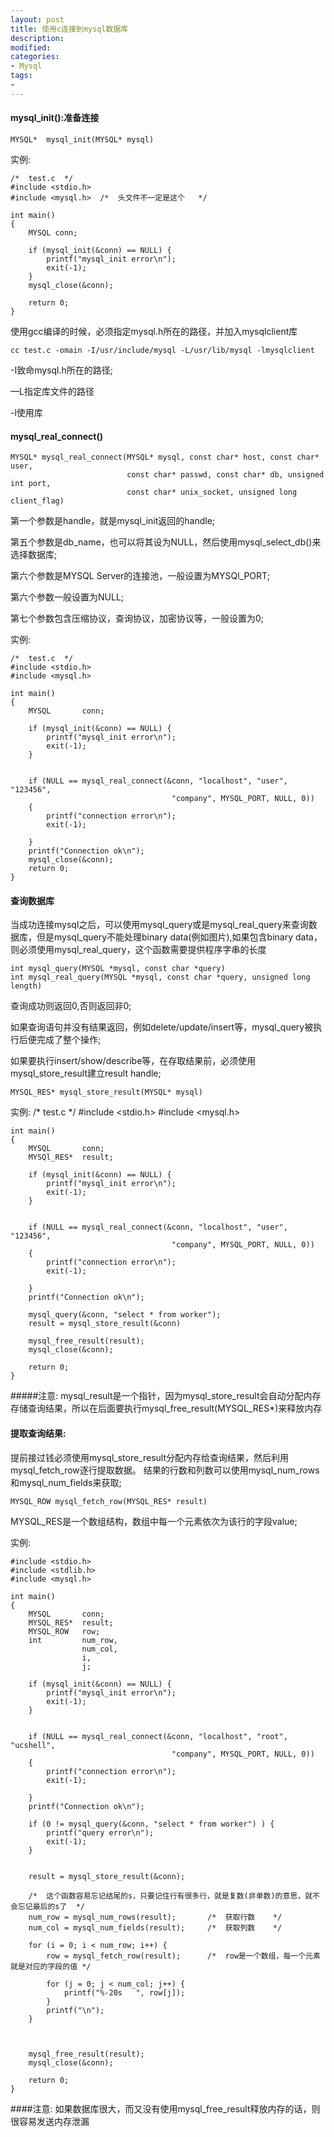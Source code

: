```yaml
---
layout: post
title: 使用c连接到mysql数据库
description: 
modified: 
categories: 
- Mysql
tags:
- 
---
```


#### mysql_init():准备连接

	MYSQL*	mysql_init(MYSQL* mysql)

实例:
	
	/*	test.c	*/
	#include <stdio.h>
	#include <mysql.h>	/*	头文件不一定是这个	*/

	int main() 
	{
		MYSQL conn;

		if (mysql_init(&conn) == NULL) {
			printf("mysql_init error\n");
			exit(-1);
		}
		mysql_close(&conn);

		return 0;
	}

使用gcc编译的时候，必须指定mysql.h所在的路径，并加入mysqlclient库
	
	cc test.c -omain -I/usr/include/mysql -L/usr/lib/mysql -lmysqlclient 

-I致命mysql.h所在的路径;

—L指定库文件的路径

-l使用库


#### mysql_real_connect()

	MYSQL* mysql_real_connect(MYSQL* mysql, const char* host, const char* user, 
							  const char* passwd, const char* db, unsigned int port, 
							  const char* unix_socket, unsigned long client_flag)

第一个参数是handle，就是mysql_init返回的handle;

第五个参数是db_name，也可以将其设为NULL，然后使用mysql_select_db()来选择数据库;

第六个参数是MYSQL Server的连接池，一般设置为MYSQl_PORT;

第六个参数一般设置为NULL;

第七个参数包含压缩协议，查询协议，加密协议等，一般设置为0;

实例:

	/*	test.c	*/
	#include <stdio.h>
	#include <mysql.h>	

	int main() 
	{
		MYSQL 		conn;

		if (mysql_init(&conn) == NULL) {
			printf("mysql_init error\n");
			exit(-1);
		}


		if (NULL == mysql_real_connect(&conn, "localhost", "user", "123456", 
										"company", MYSQL_PORT, NULL, 0)) 
		{
			printf("connection error\n");
			exit(-1);
		
		}
		printf("Connection ok\n");
		mysql_close(&conn);
		return 0;
	}

#### 查询数据库

当成功连接mysql之后，可以使用mysql_query或是mysql_real_query来查询数据库，但是mysql_query不能处理binary data(例如图片),如果包含binary data，则必须使用mysql_real_query，这个函数需要提供程序字串的长度


	int mysql_query(MYSQL *mysql, const char *query)
	int mysql_real_query(MYSQL *mysql, const char *query, unsigned long length) 

查询成功则返回0,否则返回非0;

如果查询语句并没有结果返回，例如delete/update/insert等，mysql_query被执行后便完成了整个操作;

如果要执行insert/show/describe等，在存取结果前，必须使用mysql_store_result建立result handle;

	MYSQL_RES* mysql_store_result(MYSQL* mysql)

实例:
	/*	test.c	*/
	#include <stdio.h>
	#include <mysql.h>	

	int main() 
	{
		MYSQL 		conn;
		MYSQl_RES*	result;

		if (mysql_init(&conn) == NULL) {
			printf("mysql_init error\n");
			exit(-1);
		}


		if (NULL == mysql_real_connect(&conn, "localhost", "user", "123456", 
										"company", MYSQL_PORT, NULL, 0)) 
		{
			printf("connection error\n");
			exit(-1);
		
		}
		printf("Connection ok\n");

		mysql_query(&conn, "select * from worker");
		result = mysql_store_result(&conn)

		mysql_free_result(result);
		mysql_close(&conn);

		return 0;
	}


#####注意:
mysql_result是一个指针，因为mysql_store_result会自动分配内存存储查询结果，所以在后面要执行mysql_free_result(MYSQL_RES*)来释放内存


#### 提取查询结果:

提前接过钱必须使用mysql_store_result分配内存给查询结果，然后利用mysql_fetch_row逐行提取数据。
结果的行数和列数可以使用mysql_num_rows和mysql_num_fields来获取;

	MYSQL_ROW mysql_fetch_row(MYSQL_RES* result)

MYSQL_RES是一个数组结构，数组中每一个元素依次为该行的字段value;


实例:

	
	#include <stdio.h>
	#include <stdlib.h>
	#include <mysql.h>	
	
	int main() 
	{
		MYSQL 		conn;
		MYSQL_RES*	result;
		MYSQL_ROW 	row;
		int 		num_row,
					num_col,
					i,
					j;
	
		if (mysql_init(&conn) == NULL) {
			printf("mysql_init error\n");
			exit(-1);
		}
	
	
		if (NULL == mysql_real_connect(&conn, "localhost", "root", "ucshell", 
										"company", MYSQL_PORT, NULL, 0)) 
		{
			printf("connection error\n");
			exit(-1);
		
		}
		printf("Connection ok\n");
	
		if (0 != mysql_query(&conn, "select * from worker") ) {
			printf("query error\n");
			exit(-1);
		}
	
	
		result = mysql_store_result(&conn);
	
		/*	这个函数容易忘记结尾的s，只要记住行有很多行，就是复数(非单数)的意思，就不会忘记最后的s了	*/
		num_row = mysql_num_rows(result);		/*	获取行数	*/
		num_col = mysql_num_fields(result);		/*	获取列数	*/
	
		for (i = 0; i < num_row; i++) {
			row = mysql_fetch_row(result);		/*	row是一个数组，每一个元素就是对应的字段的值	*/
	
			for (j = 0; j < num_col; j++) {
				printf("%-20s	", row[j]);
			}
			printf("\n");
		}
	
	
	
		mysql_free_result(result);
		mysql_close(&conn);
	
		return 0;
	}
	
	
####注意:
如果数据库很大，而又没有使用mysql_free_result释放内存的话，则很容易发送内存泄漏
